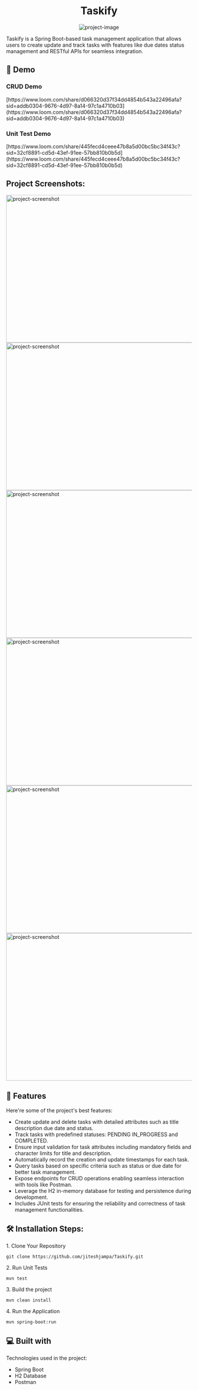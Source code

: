<h1 align="center" id="title">Taskify</h1>

<p align="center"><img src="https://socialify.git.ci/jiteshjampa/Taskify/image?language=1&amp;name=1&amp;owner=1&amp;pattern=Solid&amp;theme=Dark" alt="project-image"></p>

<p id="description">Taskify is a Spring Boot-based task management application that allows users to create update and track tasks with features like due dates status management and RESTful APIs for seamless integration.</p>

<h2>🚀 Demo</h2>
<h3>CRUD Demo</h3>
[https://www.loom.com/share/d066320d37f34dd4854b543a22496afa?sid=addb0304-9676-4d97-8a14-97c1a4710b03](https://www.loom.com/share/d066320d37f34dd4854b543a22496afa?sid=addb0304-9676-4d97-8a14-97c1a4710b03)
<h3>Unit Test Demo</h3>
[https://www.loom.com/share/445fecd4ceee47b8a5d00bc5bc34f43c?sid=32cf8891-cd5d-43ef-91ee-57bb810b0b5d](https://www.loom.com/share/445fecd4ceee47b8a5d00bc5bc34f43c?sid=32cf8891-cd5d-43ef-91ee-57bb810b0b5d)

<h2>Project Screenshots:</h2>

<img src="https://snipboard.io/3UYe8l.jpg" alt="project-screenshot" width="700" height="400/">

<img src="https://snipboard.io/RYPt4D.jpg" alt="project-screenshot" width="700" height="400/">

<img src="https://snipboard.io/JTrxUW.jpg" alt="project-screenshot" width="700" height="400/">

<img src="https://snipboard.io/z5DVuY.jpg" alt="project-screenshot" width="700" height="400/">

<img src="https://snipboard.io/T6WYNa.jpg" alt="project-screenshot" width="700" height="400/">

<img src="https://snipboard.io/OoU50V.jpg" alt="project-screenshot" width="700" height="400/">

  
  
<h2>🧐 Features</h2>

Here're some of the project's best features:

*   Create update and delete tasks with detailed attributes such as title description due date and status.
*   Track tasks with predefined statuses: PENDING IN\_PROGRESS and COMPLETED.
*   Ensure input validation for task attributes including mandatory fields and character limits for title and description.
*   Automatically record the creation and update timestamps for each task.
*   Query tasks based on specific criteria such as status or due date for better task management.
*   Expose endpoints for CRUD operations enabling seamless interaction with tools like Postman.
*   Leverage the H2 in-memory database for testing and persistence during development.
*   Includes JUnit tests for ensuring the reliability and correctness of task management functionalities.

<h2>🛠️ Installation Steps:</h2>

<p>1. Clone Your Repository</p>

```
git clone https://github.com/jiteshjampa/Taskify.git
```

<p>2. Run Unit Tests</p>

```
mvn test
```

<p>3. Build the project</p>

```
mvn clean install
```

<p>4. Run the Application</p>

```
mvn spring-boot:run
```

  
  
<h2>💻 Built with</h2>

Technologies used in the project:

*   Spring Boot
*   H2 Database
*   Postman
